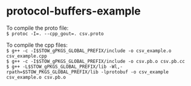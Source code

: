 # protocol-buffers-example

To compile the proto file:  
`$ protoc -I=. --cpp_gout=. csv.proto`  

To compile the cpp files:  
`$ g++ -c -I$STOW_gPKGS_GLOBAL_PREFIX/include -o csv_example.o csv_example.cpp`  
`$ g++ -c -I$STOW_gPKGS_GLOBAL_PREFIX/include -o csv.pb.o csv.pb.cc`  
`$ g++ -L$STOW_gPKGS_GLOBAL_PREFIX/lib -Wl,-rpath=$STOW_PKGS_GLOBAL_PREFIX/lib -lprotobuf -o csv_example csv_example.o csv.pb.o`  


